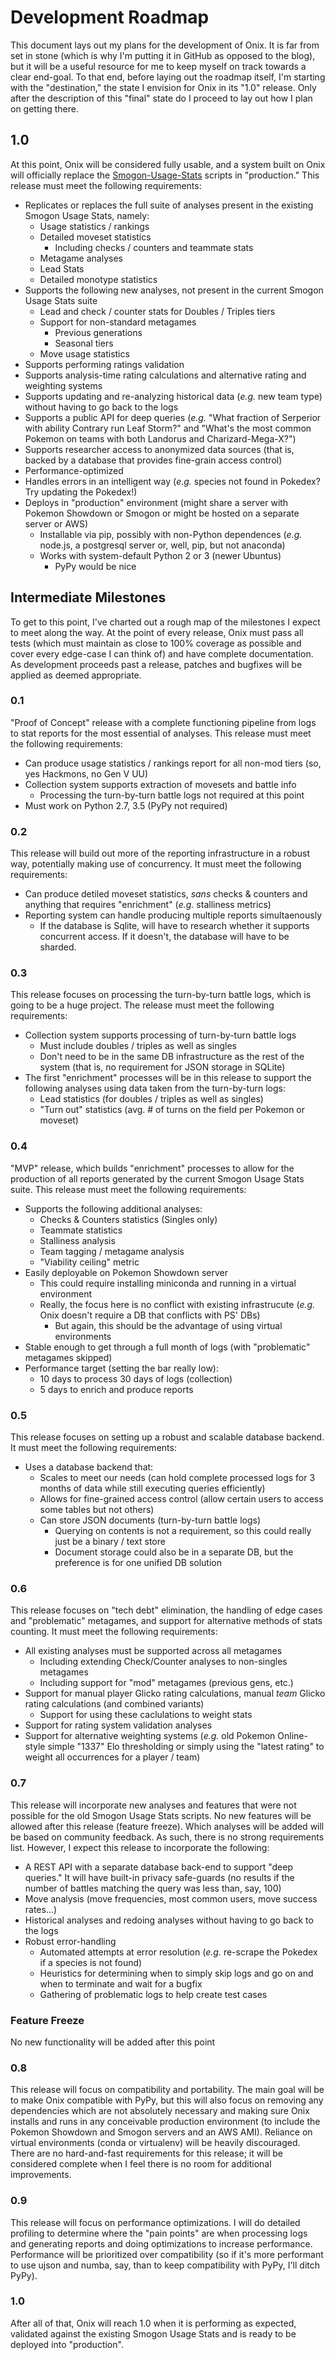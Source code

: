 # Development Roadmap

This document lays out my plans for the development of Onix. It is far from set
in stone (which is why I'm putting it in GitHub as opposed to the blog), but it
will be a useful resource for me to keep myself on track towards a clear
end-goal. To that end, before laying out the roadmap itself, I'm starting with
the "destination," the state I envision for Onix in its "1.0" release. Only
after the description of this "final" state do I proceed to lay out how I plan
on getting there.

## 1.0
At this point, Onix will be considered fully usable, and a system built on Onix
will officially replace the
[Smogon-Usage-Stats](https://github.com/Antar1011/Smogon-Usage-Stats) scripts in
 "production." This release must meet the following requirements:
  - Replicates or replaces the full suite of analyses present in the existing
  Smogon Usage Stats, namely:
    - Usage statistics / rankings
    - Detailed moveset statistics
        - Including checks / counters and teammate stats
    - Metagame analyses
    - Lead Stats
    - Detailed monotype statistics
  - Supports the following new analyses, not present in the current Smogon
  Usage Stats suite
    - Lead and check / counter stats for Doubles / Triples tiers
    - Support for non-standard metagames
        - Previous generations
        - Seasonal tiers
    - Move usage statistics
  - Supports performing ratings validation
  - Supports analysis-time rating calculations and alternative rating and
  weighting systems
  - Supports updating and re-analyzing historical data (_e.g._ new team type)
  without having to go back to the logs
  - Supports a public API for deep queries (_e.g._ "What fraction of Serperior
  with ability Contrary run Leaf Storm?" and "What's the most common Pokemon on
  teams with both Landorus and Charizard-Mega-X?")
  - Supports researcher access to anonymized data sources (that is, backed by
  a database that provides fine-grain access control)
  - Performance-optimized
  - Handles errors in an intelligent way (_e.g._ species not found in Pokedex?
  Try updating the Pokedex!)
  - Deploys in "production" environment (might share a server with Pokemon
  Showdown or Smogon or might be hosted on a separate server or AWS)
    - Installable via pip, possibly with non-Python dependences (_e.g._ node.js,
    a postgresql server or, well, pip, but not anaconda)
    - Works with system-default Python 2 or 3 (newer Ubuntus)
        - PyPy would be nice

## Intermediate Milestones
To get to this point, I've charted out a rough map of the milestones I expect
to meet along the way. At the point of every release, Onix must pass all tests
(which must maintain as close to 100% coverage as possible and cover every
edge-case I can think of) and have complete documentation. As development
proceeds past a release, patches and bugfixes will be applied as deemed
appropriate.

### 0.1
"Proof of Concept" release with a complete functioning pipeline from logs to
stat reports for the most essential of analyses. This release must meet the
following requirements: 
  - Can produce usage statistics / rankings report for all non-mod tiers (so,
  yes Hackmons, no Gen V UU)
  - Collection system supports extraction of movesets and battle info
    - Processing the turn-by-turn battle logs not required at this point
  - Must work on Python 2.7, 3.5 (PyPy not required)
      
### 0.2
This release will build out more of the reporting infrastructure in a robust
way, potentially making use of concurrency. It must meet the following
requirements:
  - Can produce detiled moveset statistics, _sans_ checks & counters and
  anything that requires "enrichment" (_e.g._ stalliness metrics)
  - Reporting system can handle producing multiple reports simultaenously
    - If the database is Sqlite, will have to research whether it supports
    concurrent access. If it doesn't, the database will have to be sharded.
    
### 0.3
This release focuses on processing the turn-by-turn battle logs, which is going
to be a huge project. The release must meet the following requirements:
  - Collection system supports processing of turn-by-turn battle logs
    - Must include doubles / triples as well as singles
    - Don't need to be in the same DB infrastructure as the rest of the system
    (that is, no requirement for JSON storage in SQLite)
  - The first "enrichment" processes will be in this release to support the
  following analyses using data taken from the turn-by-turn logs:
    - Lead statistics (for doubles / triples as well as singles)
    - "Turn out" statistics (avg. # of turns on the field per Pokemon or
    moveset)

### 0.4
"MVP" release, which builds "enrichment" processes to allow for the production
of all reports generated by the current Smogon Usage Stats suite. This release
must meet the following requirements:
  - Supports the following additional analyses:
    - Checks & Counters statistics (Singles only)
    - Teammate statistics
    - Stalliness analysis
    - Team tagging / metagame analysis
    - "Viability ceiling" metric
  - Easily deployable on Pokemon Showdown server
    - This could require installing miniconda and running in a virtual
    environment
    - Really, the focus here is no conflict with existing infrastrucute (_e.g._
    Onix doesn't require a DB that conflicts with PS' DBs)
      - But again, this should be the advantage of using virtual environments
  - Stable enough to get through a full month of logs (with "problematic" 
  metagames skipped)
  - Performance target (setting the bar really low):
    - 10 days to process 30 days of logs (collection)
    - 5 days to enrich and produce reports

### 0.5
This release focuses on setting up a robust and scalable database backend. It
must meet the following requirements:
  - Uses a database backend that:
    - Scales to meet our needs (can hold complete processed logs for 3 months of
    data while still executing queries efficiently)
    - Allows for fine-grained access control (allow certain users to access 
    some tables but not others)
    - Can store JSON documents (turn-by-turn battle logs)
      - Querying on contents is not a requirement, so this could really just be
      a binary / text store
      - Document storage could also be in a separate DB, but the preference is
      for one unified DB solution

### 0.6
This release focuses on "tech debt" elimination, the handling of edge cases and
"problematic" metagames, and support for alternative methods of stats counting.
It must meet the following requirements:
  - All existing analyses must be supported across all metagames
    - Including extending Check/Counter analyses to non-singles metagames
    - Including support for "mod" metagames (previous gens, etc.)
  - Support for manual player Glicko rating calculations, manual _team_ Glicko
  rating calculations (and combined variants)
    - Support for using these caclulations to weight stats
  - Support for rating system validation analyses 
  - Support for alternative weighting systems (_e.g._ old Pokemon Online-style
  simple "1337" Elo thresholding or simply using the "latest rating" to weight
  all occurrences for a player / team)
  
### 0.7
This release will incorporate new analyses and features that were not possible
for the old Smogon Usage Stats scripts. No new features will be allowed after
this release (feature freeze). Which analyses will be added will be based on
community feedback. As such, there is no strong requirements list. However, I
expect this release to incorporate the following:
  - A REST API with a separate database back-end to support "deep queries." It
  will have built-in privacy safe-guards (no results if the number of battles
  matching the query was less than, say, 100)
  - Move analysis (move frequencies, most common users, move success rates...)
  - Historical analyses and redoing analyses without having to go
  back to the logs
  - Robust error-handling
    - Automated attempts at error resolution (_e.g._ re-scrape the Pokedex if
    a species is not found)
    - Heuristics for determining when to simply skip logs and go on and when to
    terminate and wait for a bugfix
    - Gathering of problematic logs to help create test cases
  
### Feature Freeze
No new functionality will be added after this point

### 0.8
This release will focus on compatibility and portability. The main goal will be
to make Onix compatible with PyPy, but this will also focus on removing
any dependencies which are not absolutely necessary and making sure Onix
installs and runs in any conceivable production environment (to include the 
Pokemon Showdown and Smogon servers and an AWS AMI). Reliance on virtual
environments (conda or virtualenv) will be heavily discouraged. There are no
hard-and-fast requirements for this release; it will be considered complete when
I feel there is no room for additional improvements.

### 0.9
This release will focus on performance optimizations. I will do detailed
profiling to determine where the "pain points" are when processing logs and
generating reports and doing optimizations to increase performance. Performance
will be prioritized over compatibility (so if it's more performant to use ujson
and numba, say, than to keep compatibility with PyPy, I'll ditch PyPy).

### 1.0
After all of that, Onix will reach 1.0 when it is performing as expected,
validated against the existing Smogon Usage Stats and is ready to be deployed
into "production".
 
  
  


 
